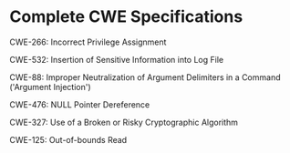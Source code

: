 

# Complete CWE Specifications

CWE-266: Incorrect Privilege Assignment

CWE-532: Insertion of Sensitive Information into Log File

CWE-88: Improper Neutralization of Argument Delimiters in a Command ('Argument Injection')

CWE-476: NULL Pointer Dereference

CWE-327: Use of a Broken or Risky Cryptographic Algorithm

CWE-125: Out-of-bounds Read